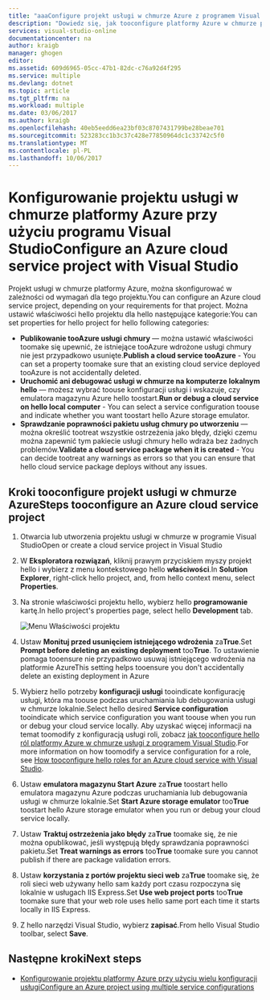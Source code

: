 ```yaml
---
title: "aaaConfigure projekt usługi w chmurze Azure z programem Visual Studio | Dokumentacja firmy Microsoft"
description: "Dowiedz się, jak tooconfigure platformy Azure w chmurze projekt usługi w programie Visual Studio, w zależności od wymagań dla tego projektu."
services: visual-studio-online
documentationcenter: na
author: kraigb
manager: ghogen
editor: 
ms.assetid: 609d6965-05cc-47b1-82dc-c76a92d4f295
ms.service: multiple
ms.devlang: dotnet
ms.topic: article
ms.tgt_pltfrm: na
ms.workload: multiple
ms.date: 03/06/2017
ms.author: kraigb
ms.openlocfilehash: 40eb5eedd6ea23bf03c8707431799be28beae701
ms.sourcegitcommit: 523283cc1b3c37c428e77850964dc1c33742c5f0
ms.translationtype: MT
ms.contentlocale: pl-PL
ms.lasthandoff: 10/06/2017
---
```

# <a name="configure-an-azure-cloud-service-project-with-visual-studio"></a><span data-ttu-id="16473-103">Konfigurowanie projektu usługi w chmurze platformy Azure przy użyciu programu Visual Studio</span><span class="sxs-lookup"><span data-stu-id="16473-103">Configure an Azure cloud service project with Visual Studio</span></span>
<span data-ttu-id="16473-104">Projekt usługi w chmurze platformy Azure, można skonfigurować w zależności od wymagań dla tego projektu.</span><span class="sxs-lookup"><span data-stu-id="16473-104">You can configure an Azure cloud service project, depending on your requirements for that project.</span></span> <span data-ttu-id="16473-105">Można ustawić właściwości hello projektu dla hello następujące kategorie:</span><span class="sxs-lookup"><span data-stu-id="16473-105">You can set properties for hello project for hello following categories:</span></span>

- <span data-ttu-id="16473-106">**Publikowanie tooAzure usługi chmury** — można ustawić właściwości toomake się upewnić, że istniejące tooAzure wdrożone usługi chmury nie jest przypadkowo usunięte.</span><span class="sxs-lookup"><span data-stu-id="16473-106">**Publish a cloud service tooAzure** - You can set a property toomake sure that an existing cloud service deployed tooAzure is not accidentally deleted.</span></span>
- <span data-ttu-id="16473-107">**Uruchomić ani debugować usługi w chmurze na komputerze lokalnym hello** — możesz wybrać toouse konfiguracji usługi i wskazuje, czy emulatora magazynu Azure hello toostart.</span><span class="sxs-lookup"><span data-stu-id="16473-107">**Run or debug a cloud service on hello local computer** - You can select a service configuration toouse and indicate whether you want toostart hello Azure storage emulator.</span></span>
- <span data-ttu-id="16473-108">**Sprawdzanie poprawności pakietu usług chmury po utworzeniu** — można określić tootreat wszystkie ostrzeżenia jako błędy, dzięki czemu można zapewnić tym pakiecie usługi chmury hello wdraża bez żadnych problemów.</span><span class="sxs-lookup"><span data-stu-id="16473-108">**Validate a cloud service package when it is created** - You can decide tootreat any warnings as errors so that you can ensure that hello cloud service package deploys without any issues.</span></span> 

## <a name="steps-tooconfigure-an-azure-cloud-service-project"></a><span data-ttu-id="16473-109">Kroki tooconfigure projekt usługi w chmurze Azure</span><span class="sxs-lookup"><span data-stu-id="16473-109">Steps tooconfigure an Azure cloud service project</span></span>
1. <span data-ttu-id="16473-110">Otwarcia lub utworzenia projektu usługi w chmurze w programie Visual Studio</span><span class="sxs-lookup"><span data-stu-id="16473-110">Open or create a cloud service project in Visual Studio</span></span>

1. <span data-ttu-id="16473-111">W **Eksploratora rozwiązań**, kliknij prawym przyciskiem myszy projekt hello i wybierz z menu kontekstowego hello **właściwości**.</span><span class="sxs-lookup"><span data-stu-id="16473-111">In **Solution Explorer**, right-click hello project, and, from hello context menu, select **Properties**.</span></span>
   
1. <span data-ttu-id="16473-112">Na stronie właściwości projektu hello, wybierz hello **programowanie** kartę.</span><span class="sxs-lookup"><span data-stu-id="16473-112">In hello project's properties page, select hello **Development** tab.</span></span>

    ![Menu Właściwości projektu](./media/vs-azure-tools-configuring-an-azure-project/solution-explorer-project-properties-menu.png)

1. <span data-ttu-id="16473-114">Ustaw **Monituj przed usunięciem istniejącego wdrożenia** za**True**.</span><span class="sxs-lookup"><span data-stu-id="16473-114">Set **Prompt before deleting an existing deployment** too**True**.</span></span> <span data-ttu-id="16473-115">To ustawienie pomaga tooensure nie przypadkowo usuwaj istniejącego wdrożenia na platformie Azure</span><span class="sxs-lookup"><span data-stu-id="16473-115">This setting helps tooensure you don't accidentally delete an existing deployment in Azure</span></span>

1. <span data-ttu-id="16473-116">Wybierz hello potrzeby **konfiguracji usługi** tooindicate konfigurację usługi, która ma toouse podczas uruchamiania lub debugowania usługi w chmurze lokalnie.</span><span class="sxs-lookup"><span data-stu-id="16473-116">Select hello desired **Service configuration** tooindicate which service configuration you want toouse when you run or debug your cloud service locally.</span></span> <span data-ttu-id="16473-117">Aby uzyskać więcej informacji na temat toomodify z konfiguracją usługi roli, zobacz [jak tooconfigure hello ról platformy Azure w chmurze usługi z programem Visual Studio](./vs-azure-tools-configure-roles-for-cloud-service.md).</span><span class="sxs-lookup"><span data-stu-id="16473-117">For more information on how toomodify a service configuration for a role, see [How tooconfigure hello roles for an Azure cloud service with Visual Studio](./vs-azure-tools-configure-roles-for-cloud-service.md).</span></span>

1. <span data-ttu-id="16473-118">Ustaw **emulatora magazynu Start Azure** za**True** toostart hello emulatora magazynu Azure podczas uruchamiania lub debugowania usługi w chmurze lokalnie.</span><span class="sxs-lookup"><span data-stu-id="16473-118">Set **Start Azure storage emulator** too**True** toostart hello Azure storage emulator when you run or debug your cloud service locally.</span></span>

1. <span data-ttu-id="16473-119">Ustaw **Traktuj ostrzeżenia jako błędy** za**True** toomake się, że nie można opublikować, jeśli występują błędy sprawdzania poprawności pakietu.</span><span class="sxs-lookup"><span data-stu-id="16473-119">Set **Treat warnings as errors** too**True** toomake sure you cannot publish if there are package validation errors.</span></span>

1. <span data-ttu-id="16473-120">Ustaw **korzystania z portów projektu sieci web** za**True** toomake się, że roli sieci web używany hello sam każdy port czasu rozpoczyna się lokalnie w usługach IIS Express.</span><span class="sxs-lookup"><span data-stu-id="16473-120">Set **Use web project ports** too**True** toomake sure that your web role uses hello same port each time it starts locally in IIS Express.</span></span>

1. <span data-ttu-id="16473-121">Z hello narzędzi Visual Studio, wybierz **zapisać**.</span><span class="sxs-lookup"><span data-stu-id="16473-121">From hello Visual Studio toolbar, select **Save**.</span></span>

## <a name="next-steps"></a><span data-ttu-id="16473-122">Następne kroki</span><span class="sxs-lookup"><span data-stu-id="16473-122">Next steps</span></span>
- [<span data-ttu-id="16473-123">Konfigurowanie projektu platformy Azure przy użyciu wielu konfiguracji usługi</span><span class="sxs-lookup"><span data-stu-id="16473-123">Configure an Azure project using multiple service configurations</span></span>](vs-azure-tools-multiple-services-project-configurations.md)

